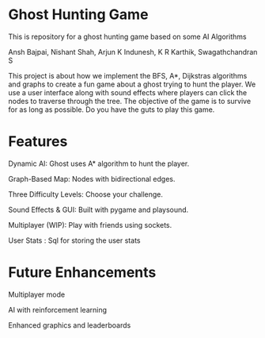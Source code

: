 # Ghost Hunting Game
This is repository for a ghost hunting game based on some AI Algorithms

Ansh Bajpai, Nishant Shah, Arjun K Indunesh, K R Karthik, Swagathchandran S

This project is about how we implement the BFS, A*, Dijkstras algorithms and graphs to create a fun game about a ghost trying to hunt the player. We use a user interface along with sound effects where players can
click the nodes to traverse through the tree. The objective of the game is to survive for as long as possible. Do you have the guts to play this game.

# Features

Dynamic AI: Ghost uses A* algorithm to hunt the player.

Graph-Based Map: Nodes with bidirectional edges.

Three Difficulty Levels: Choose your challenge.

Sound Effects & GUI: Built with pygame and playsound.

Multiplayer (WIP): Play with friends using sockets.

User Stats : Sql for storing the user stats

# Future Enhancements

Multiplayer mode

AI with reinforcement learning

Enhanced graphics and leaderboards

